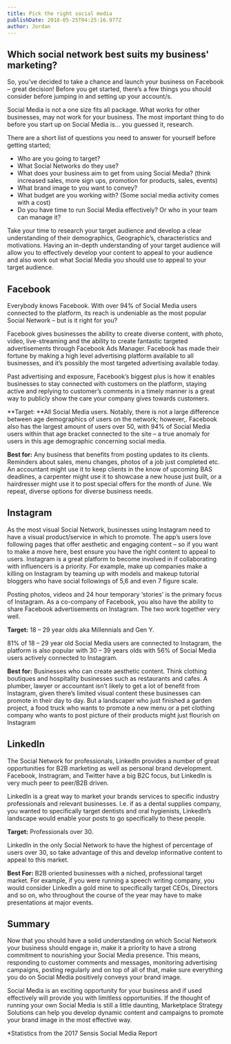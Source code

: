 ```yaml
---
title: Pick the right social media
publishDate: 2018-05-25T04:25:16.977Z
author: Jordan
---
```

## Which social network best suits my business' marketing?

So, you’ve decided to take a chance and launch your business on Facebook – great decision! Before you get started, there’s a few things you should consider before jumping in and setting up your account/s. 

Social Media is not a one size fits all package. What works for other businesses, may not work for your business. The most important thing to do before you start up on Social Media is... you guessed it, research. 

There are a short list of questions you need to answer for yourself before getting started;

* Who are you going to target? 
* What Social Networks do they use? 
* What does your business aim to get from using Social Media? (think increased sales, more sign ups, promotion for products, sales, events) 
* What brand image to you want to convey? 
* What budget are you working with? (Some social media activity comes with a cost)
* Do you have time to run Social Media effectively? Or who in your team can manage it? 

Take your time to research your target audience and develop a clear understanding of their demographics, Geographic’s, characteristics and motivations. Having an in-depth understanding of your target audience will allow you to effectively develop your content to appeal to your audience and also work out what Social Media you should use to appeal to your target audience.

## Facebook

Everybody knows Facebook. With over 94% of Social Media users connected to the platform, its reach is undeniable as the most popular Social Network – but is it right for you?

Facebook gives businesses the ability to create diverse content, with photo, video, live-streaming and the ability to create fantastic targeted advertisements through Facebook Ads Manager. Facebook has made their fortune by making a high level advertising platform available to all businesses, and it’s possibly the most targeted advertising available today.

Past advertising and exposure, Facebook’s biggest plus is how it enables businesses to stay connected with customers on the platform, staying active and replying to customer’s comments in a timely manner is a great way to publicly show the care your company gives towards customers. 

**Target: **All Social Media users. Notably, there is not a large difference between age demographics of users on the network; however,. Facebook also has the largest amount of users over 50, with 94% of Social Media users within that age bracket connected to the site – a true anomaly for users in this age demographic concerning social media.

**Best for:** Any business that benefits from posting updates to its clients. Reminders about sales, menu changes, photos of a job just completed etc. An accountant might use it to keep clients in the know of upcoming BAS deadlines, a carpenter might use it to showcase a new house just built, or a hairdresser might use it to post special offers for the month of June. We repeat, diverse options for diverse business needs.

## Instagram

As the most visual Social Network, businesses using Instagram need to have a visual product/service in which to promote. The app’s users love following pages that offer aesthetic and engaging content – so if you want to make a move here, best ensure you have the right content to appeal to users. Instagram is a great platform to become involved in if collaborating with influencers is a priority. For example, make up companies make a killing on Instagram by teaming up with models and makeup tutorial bloggers who have social followings of 5,6 and even 7 figure scale. 

Posting photos, videos and 24 hour temporary ‘stories’ is the primary focus of Instagram. As a co-company of Facebook, you also have the ability to share Facebook advertisements on Instagram. The two work together very well.

**Target:** 18 – 29 year olds aka Millennials and Gen Y. 

81% of 18 – 29 year old Social Media users are connected to Instagram, the platform is also popular with 30 – 39 years olds with 56% of Social Media users actively connected to Instagram. 

**Best for:** Businesses who can create aesthetic content. Think clothing boutiques and hospitality businesses such as restaurants and cafes. A plumber, lawyer or accountant isn’t likely to get a lot of benefit from Instagram, given there’s limited visual content these businesses can promote in their day to day. But a landscaper who just finished a garden project, a food truck who wants to promote a new menu or a pet clothing company who wants to post picture of their products might just flourish on Instagram

## LinkedIn

The Social Network for professionals, LinkedIn provides a number of great opportunities for B2B marketing as well as personal brand development. Facebook, Instragram, and Twitter have a big B2C focus, but LinkedIn is very much peer to peer/B2B driven.

LinkedIn is a great way to market your brands services to specific industry professionals and relevant businesses. I.e. if as a dental supplies company, you wanted to specifically target dentists and oral hygienists, LinkedIn’s landscape would enable your posts to go specifically to these people. 

**Target:** Professionals over 30. 

LinkedIn in the only Social Network to have the highest of percentage of users over 30, so take advantage of this and develop informative content to appeal to this market. 

**Best For:** B2B oriented businesses with a niched, professional target market. For example, if you were running a speech writing company, you would consider LinkedIn a gold mine to specifically target CEOs, Directors and so on, who throughout the course of the year may have to make presentations at major events.

## Summary

Now that you should have a solid understanding on which Social Network your business should engage in, make it a priority to have a strong commitment to nourishing your Social Media presence. This means, responding to customer comments and messages, monitoring advertising campaigns, posting regularly and on top of all of that, make sure everything you do on Social Media positively conveys your brand image. 

Social Media is an exciting opportunity for your business and if used effectively will provide you with limitless opportunities. If the thought of running your own Social Media is still a little daunting, Marketplace Strategy Solutions can help you develop dynamic content and campaigns to promote your brand image in the most effective way. 

\*Statistics from the 2017 Sensis Social Media Report
